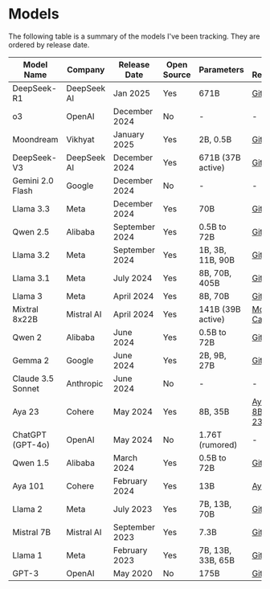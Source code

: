 # Models

The following table is a summary of the models I've been tracking. They are ordered by release date.
<table>
  <thead>
    <tr>
      <th>Model Name</th>
      <th>Company</th>
      <th>Release Date</th>
      <th>Open Source</th>
      <th>Parameters</th>
      <th>Model Repository</th>
      <th>Technical Report/Paper</th>
      <th>Website</th>
    </tr>
  </thead>
  <tbody>
   <tr>
      <td>DeepSeek-R1</td>
      <td>DeepSeek AI</td>
      <td>Jan 2025</td>
      <td>Yes</td>
      <td>671B</td>
      <td><a href="https://github.com/deepseek-ai/DeepSeek-R1">GitHub</a></td>
      <td><a href="https://github.com/deepseek-ai/DeepSeek-R1/blob/main/DeepSeek_R1.pdf">Paper</a></td>
      <td><a href="https://www.deepseek.com/">DeepSeek</a></td>
    </tr>
    <tr>
      <td>o3</td>
      <td>OpenAI</td>
      <td>December 2024</td>
      <td>No</td>
      <td>-</td>
      <td>-</td>
      <td>-</td>
      <td><a href="https://chat.openai.com/">ChatGPT</a></td>
    </tr>
    <tr>
      <td>Moondream</td>
      <td>Vikhyat</td>
      <td>January 2025</td>
      <td>Yes</td>
      <td>2B, 0.5B</td>
      <td><a href="https://github.com/vikhyat/moondream">GitHub</a></td>
      <td><a href="https://moondream.ai/blog/introducing-a-new-moondream-1-9b-and-gpu-support">Blog post</a></td>
      <td><a href="https://moondream.ai/">Moondream</a></td>
    </tr>
    <tr>
      <td>DeepSeek-V3</td>
      <td>DeepSeek AI</td>
      <td>December 2024</td>
      <td>Yes</td>
      <td>671B (37B active)</td>
      <td><a href="https://github.com/deepseek-ai/DeepSeek-V3">GitHub</a></td>
      <td><a href="https://github.com/deepseek-ai/DeepSeek-V3/blob/main/DeepSeek_V3.pdf">Paper</a></td>
      <td>-</td>
    </tr>
    <tr>
      <td>Gemini 2.0 Flash</td>
      <td>Google</td>
      <td>December 2024</td>
      <td>No</td>
      <td>-</td>
      <td>-</td>
      <td>-</td>
      <td><a href="https://gemini.google.com/app">Gemini</a></td>
    </tr>
    <tr>
      <td>Llama 3.3</td>
      <td>Meta</td>
      <td>December 2024</td>
      <td>Yes</td>
      <td>70B</td>
      <td><a href="https://github.com/meta-llama/llama-models">GitHub</a></td>
      <td><a href="https://github.com/meta-llama/llama-models/blob/main/models/llama3_3/MODEL_CARD.md">Model Card</a></td>
      <td>-</td>
    </tr>
    <tr>
      <td>Qwen 2.5</td>
      <td>Alibaba</td>
      <td>September 2024</td>
      <td>Yes</td>
      <td>0.5B to 72B</td>
      <td><a href="https://github.com/QwenLM/Qwen2.5">GitHub</a></td>
      <td><a href="https://arxiv.org/abs/2412.15115">Paper</a></td>
      <td>-</td>
    </tr>
    <tr>
      <td>Llama 3.2</td>
      <td>Meta</td>
      <td>September 2024</td>
      <td>Yes</td>
      <td>1B, 3B, 11B, 90B</td>
      <td><a href="https://github.com/meta-llama/llama-models">GitHub</a></td>
      <td><a href="https://github.com/meta-llama/llama-models/blob/main/models/llama3_2/MODEL_CARD.md">Model Card</a></td>
      <td>-</td>
    </tr>
    <tr>
      <td>Llama 3.1</td>
      <td>Meta</td>
      <td>July 2024</td>
      <td>Yes</td>
      <td>8B, 70B, 405B</td>
      <td><a href="https://github.com/meta-llama/llama-models">GitHub</a></td>
      <td><a href="https://github.com/meta-llama/llama-models/blob/main/models/llama3_1/MODEL_CARD.md">Model Card</a></td>
      <td>-</td>
    </tr>
    <tr>
      <td>Llama 3</td>
      <td>Meta</td>
      <td>April 2024</td>
      <td>Yes</td>
      <td>8B, 70B</td>
      <td><a href="https://github.com/meta-llama/llama3">GitHub</a></td>
      <td><a href="https://github.com/meta-llama/llama3/blob/main/MODEL_CARD.md">Model Card</a></td>
      <td>-</td>
    </tr>
    <tr>
      <td>Mixtral 8x22B</td>
      <td>Mistral AI</td>
      <td>April 2024</td>
      <td>Yes</td>
      <td>141B (39B active)</td>
      <td><a href="https://huggingface.co/mistralai/Mixtral-8x22B-v0.1">Model Card</a></td>
      <td><a href="https://mistral.ai/news/mixtral-8x22b/">blog post</a></td>
      <td>-</td>
    </tr>
    <tr>
      <td>Qwen 2</td>
      <td>Alibaba</td>
      <td>June 2024</td>
      <td>Yes</td>
      <td>0.5B to 72B</td>
      <td><a href="https://github.com/alibaba/qwen">GitHub</a></td>
      <td><a href="https://arxiv.org/abs/2406.12345">Paper</a></td>
      <td>-</td>
    </tr>
    <tr>
      <td>Gemma 2</td>
      <td>Google</td>
      <td>June 2024</td>
      <td>Yes</td>
      <td>2B, 9B, 27B</td>
      <td><a href="https://github.com/google/gemma2">GitHub</a></td>
      <td><a href="https://arxiv.org/abs/2406.12345">Paper</a></td>
      <td>-</td>
    </tr>
    <tr>
      <td>Claude 3.5 Sonnet</td>
      <td>Anthropic</td>
      <td>June 2024</td>
      <td>No</td>
      <td>-</td>
      <td>-</td>
      <td>-</td>
      <td><a href="https://claude.ai/login">Claude</a></td>
    </tr>
    <tr>
      <td>Aya 23</td>
      <td>Cohere</td>
      <td>May 2024</td>
      <td>Yes</td>
      <td>8B, 35B</td>
      <td><a href="https://huggingface.co/CohereForAI/aya-23-8B">Aya-23-8B</a> <a href="https://huggingface.co/CohereForAI/Aya-23-35B">Aya-23-35B</a></td>
      <td><a href="https://arxiv.org/abs/2405.15032">Paper</a></td>
      <td><a href="https://cohere.com/research/papers/aya-command-23-8b-and-35b-technical-report-2024-05-23">Cohere</a></td>
    </tr>
    <tr>
      <td>ChatGPT (GPT-4o)</td>
      <td>OpenAI</td>
      <td>May 2024</td>
      <td>No</td>
      <td>1.76T (rumored)</td>
      <td>-</td>
      <td>-</td>
      <td><a href="https://chat.openai.com/">ChatGPT</a></td>
    </tr>
    <tr>
      <td>Qwen 1.5</td>
      <td>Alibaba</td>
      <td>March 2024</td>
      <td>Yes</td>
      <td>0.5B to 72B</td>
      <td><a href="https://github.com/alibaba/qwen">GitHub</a></td>
      <td><a href="https://arxiv.org/abs/2403.12345">Paper</a></td>
      <td>-</td>
    </tr>
    <tr>
      <td>Aya 101</td>
      <td>Cohere</td>
      <td>February 2024</td>
      <td>Yes</td>
      <td>13B</td>
      <td><a href="https://hf.co/CohereForAI/aya-101">Aya-101</a></td>
      <td><a href="https://arxiv.org/pdf/2402.07827">Paper</a></td>
      <td>-</td>
    </tr>
    <tr>
      <td>Llama 2</td>
      <td>Meta</td>
      <td>July 2023</td>
      <td>Yes</td>
      <td>7B, 13B, 70B</td>
      <td><a href="https://github.com/facebookresearch/llama">GitHub</a></td>
      <td><a href="https://github.com/Meta-Llama/llama/blob/main/MODEL_CARD.md">Model Card</a></td>
      <td>-</td>
    </tr>
    <tr>
      <td>Mistral 7B</td>
      <td>Mistral AI</td>
      <td>September 2023</td>
      <td>Yes</td>
      <td>7.3B</td>
      <td><a href="https://github.com/mistralai/Mistral">GitHub</a></td>
      <td><a href="https://arxiv.org/abs/2309.12345">Paper</a></td>
      <td>-</td>
    </tr>
    <tr>
      <td>Llama 1</td>
      <td>Meta</td>
      <td>February 2023</td>
      <td>Yes</td>
      <td>7B, 13B, 33B, 65B</td>
      <td><a href="https://github.com/facebookresearch/llama">GitHub</a></td>
      <td><a href="https://github.com/Meta-Llama/llama/blob/main/MODEL_CARD.md">Model Card</a></td>
      <td>-</td>
    </tr>
    <tr>
      <td>GPT-3</td>
      <td>OpenAI</td>
      <td>May 2020</td>
      <td>No</td>
      <td>175B</td>
      <td><a href="https://github.com/openai/gpt-3">GitHub</a></td>
      <td><a href="https://arxiv.org/abs/2005.14165">Paper</a></td>
      <td>-</td>
    </tr>
</table>
